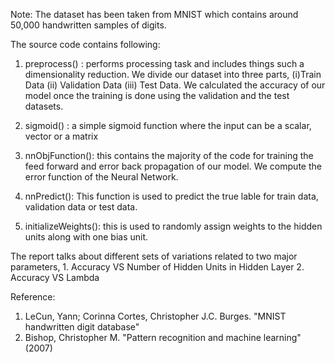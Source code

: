 Note: The dataset has been taken from MNIST which contains around 50,000 handwritten samples of digits.


The source code contains following:

1. preprocess() : performs processing task and includes things such a dimensionality reduction. We divide our dataset into three parts, (i)Train Data (ii) Validation Data (iii) Test Data. We calculated the accuracy of our model once the training is done using the validation and the test datasets. 


2. sigmoid() : a simple sigmoid function where the input can be a scalar, vector or a matrix
 

3. nnObjFunction(): this contains the majority of the code for training the feed forward and error back propagation of our model. We compute the error function of the Neural Network.
 

4. nnPredict(): This function is used to predict the true lable for train data, validation data or test data.
 

5. initializeWeights(): this is used to randomly assign weights to the hidden units along with one bias unit.
 


The report talks about different sets of variations related to two major parameters,
	1. Accuracy VS Number of Hidden Units in Hidden Layer
	2. Accuracy VS Lambda 
	
	
Reference:
1. LeCun, Yann; Corinna Cortes, Christopher J.C. Burges. "MNIST handwritten digit database"
2. Bishop, Christopher M. "Pattern recognition and machine learning" (2007)
